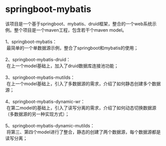 # springboot-mybatis
该项目是一个基于springboot、mybatis、druid框架，整合的一个web系统示例。整个项目是一个maven工程，包含若干个maven model。<br><br>
1、springboot-mybatis：<br>
	&nbsp;最简单的一个单数据源示例，整合了springboot和mybatis的使用；
<br><br>
2、springboot-mybatis-druid：<br>
	&nbsp;在上一个model基础上，加入了druid数据库连接池功能；
<br><br>
3、springboot-mybatis-mutilds：<br>
	&nbsp;在上一个model基础上，引入了多数据源的需求，介绍了如何静态创建多个数据源；
<br><br>
4、springboot-mybatis-dynamic-wr：<br>
	&nbsp;在第二model的基础上，引入了读写分离的需求，介绍了如何动态切换数据源（多数据源的另一种实现方式）；
<br><br>
5、springboot-mybatis-dynamic-mutilds：<br>
	&nbsp;将第三、第四个model进行了整合，静态的创建了两个数据源，每个数据源都是读写分离；
<br><br>